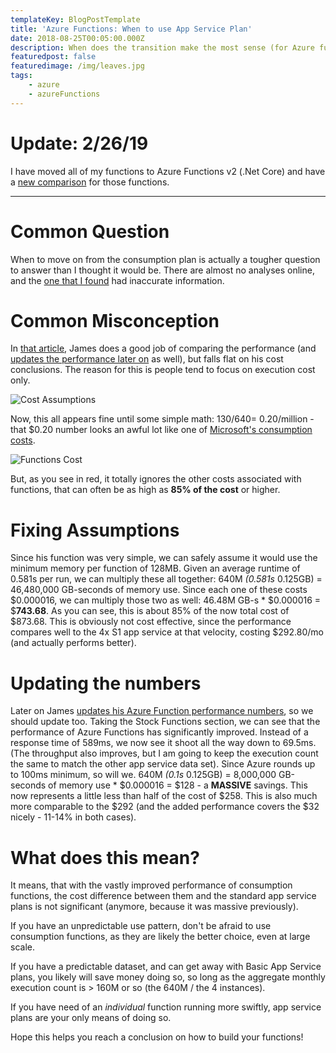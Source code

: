 ```yaml
---
templateKey: BlogPostTemplate
title: 'Azure Functions: When to use App Service Plan'
date: 2018-08-25T00:05:00.000Z
description: When does the transition make the most sense (for Azure functions v1)
featuredpost: false
featuredimage: /img/leaves.jpg
tags:
    - azure
    - azureFunctions
---
```


# Update: 2/26/19

I have moved all of my functions to Azure Functions v2 (.Net Core) and have a [new comparison](/blog/azure-functions-consumption-vs-app-service-vs-kubernetes/) for those functions.

---

# Common Question

When to move on from the consumption plan is actually a tougher question to answer than I thought it would be. There are almost no analyses online, and the [one that I found](https://www.azurefromthetrenches.com/azure-functions-scaling-with-a-dedicated-app-service-plan/) had inaccurate information.

# Common Misconception

In [that article](https://www.azurefromthetrenches.com/azure-functions-scaling-with-a-dedicated-app-service-plan/), James does a good job of comparing the performance (and [updates the performance later on](https://www.azurefromthetrenches.com/azure-functions-significant-improvements-in-http-trigger-scaling/) as well), but falls flat on his cost conclusions. The reason for this is people tend to focus on execution cost only.

![Cost Assumptions](/img/costassumptions.jpg)

Now, this all appears fine until some simple math: $130 / 640 = ~$0.20/million - that \$0.20 number looks an awful lot like one of [Microsoft's consumption costs](https://azure.microsoft.com/en-us/pricing/details/functions/).

![Functions Cost](/img/functionscost.jpg)

But, as you see in red, it totally ignores the other costs associated with functions, that can often be as high as **85% of the cost** or higher.

# Fixing Assumptions

Since his function was very simple, we can safely assume it would use the minimum memory per function of 128MB. Given an average runtime of 0.581s per run, we can multiply these all together: 640M _(0.581s_ 0.125GB) = 46,480,000 GB-seconds of memory use. Since each one of these costs $0.000016, we can multiply those two as well: 46.48M GB-s * $0.000016 = $**743.68**.  As you can see, this is about 85% of the now total cost of $873.68. This is obviously not cost effective, since the performance compares well to the 4x S1 app service at that velocity, costing \$292.80/mo (and actually performs better).

# Updating the numbers

Later on James [updates his Azure Function performance numbers](https://www.azurefromthetrenches.com/azure-functions-significant-improvements-in-http-trigger-scaling/), so we should update too. Taking the Stock Functions section, we can see that the performance of Azure Functions has significantly improved. Instead of
a response time of 589ms, we now see it shoot all the way down to 69.5ms. (The throughput also improves, but I am going to keep the execution count the same to match the other app service data set). Since Azure rounds up to 100ms minimum, so will we. 640M _(0.1s_ 0.125GB) = 8,000,000 GB-seconds of memory use \* $0.000016 = $128 - a **MASSIVE** savings. This now represents a little less than half of the cost of $258.  This is also much more comparable to the $292 (and the added performance covers the \$32 nicely - 11-14% in both cases).

# What does this mean?

It means, that with the vastly improved performance of consumption functions, the cost difference between them and the standard app service plans is not significant (anymore, because it was massive previously).

If you have an unpredictable use pattern, don't be afraid to use consumption functions, as they are likely the better choice, even at large scale.

If you have a predictable dataset, and can get away with Basic App Service plans, you likely will save money doing so, so long as the aggregate monthly execution count is > 160M or so (the 640M / the 4 instances).

If you have need of an _individual_ function running more swiftly, app service plans are your only means of doing so.

Hope this helps you reach a conclusion on how to build your functions!
